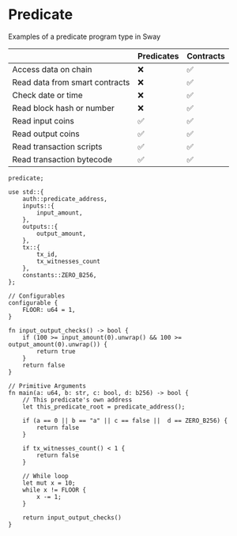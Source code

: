 # Predicate

Examples of a predicate program type in Sway

|                                | Predicates | Contracts |
|--------------------------------|------------|-----------|
| Access data on chain           |      ❌     |     ✅     |
| Read data from smart contracts |      ❌     |     ✅     |
| Check date or time             |      ❌     |     ✅     |
| Read block hash or number      |      ❌     |     ✅     |
| Read input coins               |      ✅     |     ✅     |
| Read output coins              |      ✅     |     ✅     |
| Read transaction scripts       |      ✅     |     ✅     |
| Read transaction bytecode      |      ✅     |     ✅     |

```sway
predicate;

use std::{
    auth::predicate_address,
    inputs::{
        input_amount,
    },
    outputs::{
        output_amount,
    },
    tx::{
        tx_id,
        tx_witnesses_count
    },
    constants::ZERO_B256,
};

// Configurables
configurable {
    FLOOR: u64 = 1,
}

fn input_output_checks() -> bool {
    if (100 >= input_amount(0).unwrap() && 100 >= output_amount(0).unwrap()) {
        return true
    }
    return false
}

// Primitive Arguments 
fn main(a: u64, b: str, c: bool, d: b256) -> bool {
    // This predicate's own address
    let this_predicate_root = predicate_address();

    if (a == 0 || b == "a" || c == false ||  d == ZERO_B256) {
        return false
    }

    if tx_witnesses_count() < 1 { 
        return false
    }

    // While loop 
    let mut x = 10;
    while x != FLOOR { 
        x -= 1; 
    }

    return input_output_checks()
}

```
